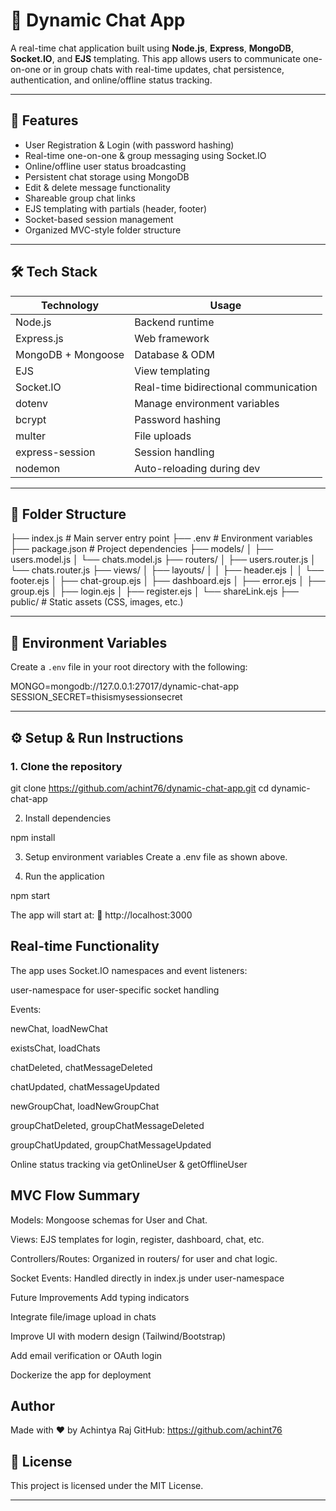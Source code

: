 # 💬 Dynamic Chat App

A real-time chat application built using **Node.js**, **Express**, **MongoDB**, **Socket.IO**, and **EJS** templating. This app allows users to communicate one-on-one or in group chats with real-time updates, chat persistence, authentication, and online/offline status tracking.

---

## 🚀 Features

- User Registration & Login (with password hashing)
- Real-time one-on-one & group messaging using Socket.IO
- Online/offline user status broadcasting
- Persistent chat storage using MongoDB
- Edit & delete message functionality
- Shareable group chat links
- EJS templating with partials (header, footer)
- Socket-based session management
- Organized MVC-style folder structure

---

## 🛠 Tech Stack

| Technology       | Usage                          |
|------------------|--------------------------------|
| Node.js          | Backend runtime                |
| Express.js       | Web framework                  |
| MongoDB + Mongoose | Database & ODM               |
| EJS              | View templating                |
| Socket.IO        | Real-time bidirectional communication |
| dotenv           | Manage environment variables   |
| bcrypt           | Password hashing               |
| multer           | File uploads                   |
| express-session  | Session handling               |
| nodemon          | Auto-reloading during dev      |

---

## 📁 Folder Structure

├── index.js # Main server entry point ├── .env # Environment variables ├── package.json # Project dependencies ├── models/ │ ├── users.model.js │ └── chats.model.js ├── routers/ │ ├── users.router.js │ └── chats.router.js ├── views/ │ ├── layouts/ │ │ ├── header.ejs │ │ └── footer.ejs │ ├── chat-group.ejs │ ├── dashboard.ejs │ ├── error.ejs │ ├── group.ejs │ ├── login.ejs │ ├── register.ejs │ └── shareLink.ejs ├── public/ # Static assets (CSS, images, etc.)


---

## 🔐 Environment Variables

Create a `.env` file in your root directory with the following:

MONGO=mongodb://127.0.0.1:27017/dynamic-chat-app SESSION_SECRET=thisismysessionsecret


---

## ⚙️ Setup & Run Instructions

### 1. Clone the repository


git clone https://github.com/achint76/dynamic-chat-app.git
cd dynamic-chat-app

2. Install dependencies

npm install

3. Setup environment variables
Create a .env file as shown above.

4. Run the application

npm start

The app will start at:
📍 http://localhost:3000

##  Real-time Functionality
The app uses Socket.IO namespaces and event listeners:

user-namespace for user-specific socket handling

Events:

newChat, loadNewChat

existsChat, loadChats

chatDeleted, chatMessageDeleted

chatUpdated, chatMessageUpdated

newGroupChat, loadNewGroupChat

groupChatDeleted, groupChatMessageDeleted

groupChatUpdated, groupChatMessageUpdated

Online status tracking via getOnlineUser & getOfflineUser

 ## MVC Flow Summary
Models: Mongoose schemas for User and Chat.

Views: EJS templates for login, register, dashboard, chat, etc.

Controllers/Routes: Organized in routers/ for user and chat logic.

Socket Events: Handled directly in index.js under user-namespace

Future Improvements
Add typing indicators

Integrate file/image upload in chats

Improve UI with modern design (Tailwind/Bootstrap)

Add email verification or OAuth login

Dockerize the app for deployment

## Author
Made with ❤️ by Achintya Raj
GitHub: https://github.com/achint76

## 📄 License
This project is licensed under the MIT License.


---


